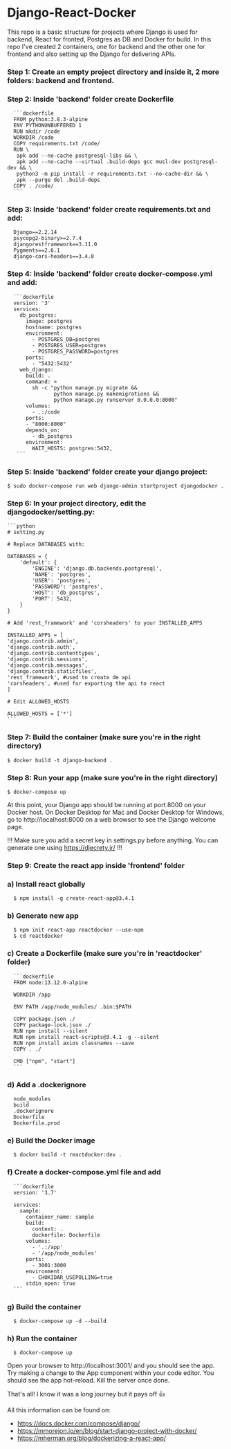 # Django-React-Docker

This repo is a basic structure for projects where Django is used for backend, React for fronted, Postgres as DB and Docker for build. In this repo I've created 2 containers, one for backend and the other one for frontend and also setting up the Django for delivering APIs.

### Step 1: Create an empty project directory and inside it, 2 more folders: backend and frontend.

### Step 2: Inside 'backend' folder create Dockerfile

      ```dockerfile
      FROM python:3.8.3-alpine
      ENV PYTHONUNBUFFERED 1
      RUN mkdir /code
      WORKDIR /code
      COPY requirements.txt /code/
      RUN \
       apk add --no-cache postgresql-libs && \
       apk add --no-cache --virtual .build-deps gcc musl-dev postgresql-dev && \
       python3 -m pip install -r requirements.txt --no-cache-dir && \
       apk --purge del .build-deps
      COPY . /code/
      ```
      
### Step 3: Inside 'backend' folder create requirements.txt and add:

      Django==2.2.14
      psycopg2-binary>=2.7.4
      djangorestframework==3.11.0
      Pygments==2.6.1
      django-cors-headers==3.4.0

### Step 4: Inside 'backend' folder create docker-compose.yml and add:

      ```dockerfile
      version: '3'
      services:
        db_postgres:
          image: postgres
          hostname: postgres
          environment:
            - POSTGRES_DB=postgres
            - POSTGRES_USER=postgres
            - POSTGRES_PASSWORD=postgres
          ports:
            - "5432:5432"
        web_django:
          build: .
          command: >
            sh -c "python manage.py migrate &&
                   python manage.py makemigrations &&
                   python manage.py runserver 0.0.0.0:8000"
          volumes:
            - .:/code
          ports:
          - "8000:8000"
          depends_on:
            - db_postgres
          environment:
            WAIT_HOSTS: postgres:5432,
       ```
       
### Step 5: Inside 'backend' folder create your django project:

    $ sudo docker-compose run web django-admin startproject djangodocker .
    
### Step 6: In your project directory, edit the djangodocker/setting.py:

    ```python
    # setting.py 
    
    # Replace DATABASES with: 
    
    DATABASES = {
        'default': {
            'ENGINE': 'django.db.backends.postgresql',
            'NAME': 'postgres',
            'USER': 'postgres',
            'PASSWORD': 'postgres',
            'HOST': 'db_postgres',
            'PORT': 5432,
        }
    }
    
    # Add 'rest_framework' and 'corsheaders' to your INSTALLED_APPS
    
    INSTALLED_APPS = [
    'django.contrib.admin',
    'django.contrib.auth',
    'django.contrib.contenttypes',
    'django.contrib.sessions',
    'django.contrib.messages',
    'django.contrib.staticfiles',
    'rest_framework', #used to create de api
    'corsheaders', #used for exporting the api to react
    ]
      
    # Edit ALLOWED_HOSTS
    
    ALLOWED_HOSTS = ['*']
    ```
    
 ### Step 7: Build the container (make sure you're in the right directory)
  
    $ docker build -t django-backend .
    
### Step 8: Run your app (make sure you're in the right directory)

    $ docker-compose up
    
At this point, your Django app should be running at port 8000 on your Docker host. On Docker Desktop for Mac and Docker Desktop for Windows, go to http://localhost:8000 on a web browser to see the Django welcome page.

!!! Make sure you add a secret key in settings.py before anything. You can generate one using https://djecrety.ir/ !!!

### Step 9: Create the react app inside 'frontend' folder

   ### a) Install react globally
      
      $ npm install -g create-react-app@3.4.1
      
   ### b) Generate new app
   
      $ npm init react-app reactdocker --use-npm
      $ cd reactdocker
      
   ### c) Create a Dockerfile (make sure you're in 'reactdocker' folder)
   
      ```dockerfile
      FROM node:13.12.0-alpine

      WORKDIR /app

      ENV PATH /app/node_modules/ .bin:$PATH

      COPY package.json ./
      COPY package-lock.json ./
      RUN npm install --silent
      RUN npm install react-scripts@3.4.1 -g --silent
      RUN npm install axios classnames --save
      COPY . ./

      CMD ["npm", "start"]
      ```
      
   ### d) Add a .dockerignore 
   
      node_modules
      build
      .dockerignore
      Dockerfile
      Dockerfile.prod
      
   ### e) Build the Docker image 
   
      $ docker build -t reactdocker:dev .
      
   ### f) Create a docker-compose.yml file and add
   
      ```dockerfile
      version: '3.7'

      services:
        sample:
          container_name: sample
          build:
            context: .
            dockerfile: Dockerfile
          volumes:
            - '.:/app'
            - '/app/node_modules'
          ports:
            - 3001:3000
          environment:
            - CHOKIDAR_USEPOLLING=true
          stdin_open: true
      ```
      
   ### g) Build the container
   
      $ docker-compose up -d --build
      
  ### h) Run the container
  
      $ docker-compose up 
      
Open your browser to http://localhost:3001/ and you should see the app. Try making a change to the App component within your code editor. You should see the app hot-reload. Kill the server once done.
      
That's all! I know it was a long journey but it pays off :+1: 

All this information can be found on:
- https://docs.docker.com/compose/django/
- https://mmorejon.io/en/blog/start-django-project-with-docker/
- https://mherman.org/blog/dockerizing-a-react-app/
